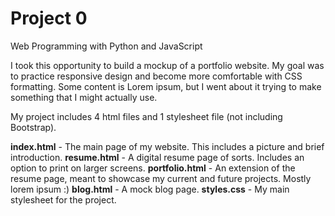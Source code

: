 # Project 0

Web Programming with Python and JavaScript

I took this opportunity to build a mockup of a portfolio website. My goal was to practice responsive design and become more comfortable with CSS formatting. Some content is Lorem ipsum, but I went about it trying to make something that I might actually use.

My project includes 4 html files and 1 stylesheet file (not including Bootstrap).

**index.html** - The main page of my website. This includes a picture and brief introduction.
**resume.html** - A digital resume page of sorts. Includes an option to print on larger screens.
**portfolio.html** - An extension of the resume page, meant to showcase my current and future projects. Mostly lorem ipsum :)
**blog.html** - A mock blog page.
**styles.css** - My main stylesheet for the project.